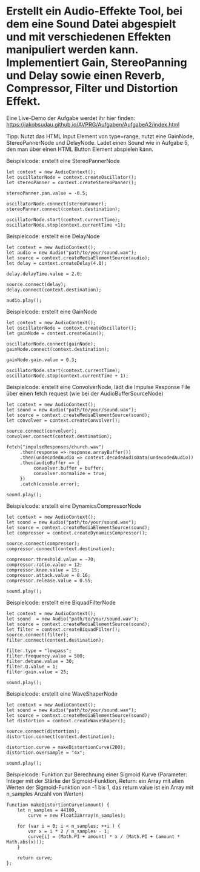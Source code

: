 # Erstellt ein Audio-Effekte Tool, bei dem  eine Sound Datei abgespielt und mit verschiedenen Effekten manipuliert werden kann. Implementiert Gain, StereoPanning und Delay sowie einen Reverb, Compressor, Filter und Distortion Effekt.

Eine Live-Demo der Aufgabe werdet ihr hier finden: https://jakobsudau.github.io/AVPRG/Aufgaben/AufgabeA2/index.html

Tipp: Nutzt das HTML Input Element von type=range, nutzt eine GainNode, StereoPannerNode und DelayNode. Ladet einen Sound wie in Aufgabe 5, den man über einen HTML Button Element abspielen kann.

Beispielcode: erstellt eine StereoPannerNode
```
let context = new AudioContext();
let oscillatorNode = context.createOscillator();
let stereoPanner = context.createStereoPanner();

stereoPanner.pan.value = -0.5;

oscillatorNode.connect(stereoPanner);
stereoPanner.connect(context.destination);

oscillatorNode.start(context.currentTime);
oscillatorNode.stop(context.currentTime +1);
```

Beispielcode: erstellt eine DelayNode
```
let context = new AudioContext();
let audio = new Audio("path/to/your/sound.wav");
let source = context.createMediaElementSource(audio);
let delay = context.createDelay(4.0);

delay.delayTime.value = 2.0;

source.connect(delay);
delay.connect(context.destination);

audio.play();
```

Beispielcode: erstellt eine GainNode
```
let context = new AudioContext();
let oscillatorNode = context.createOscillator();
let gainNode = context.createGain();

oscillatorNode.connect(gainNode);
gainNode.connect(context.destination);

gainNode.gain.value = 0.3;
            
oscillatorNode.start(context.currentTime);
oscillatorNode.stop(context.currentTime + 1);
```

Beispielcode: erstellt eine ConvolverNode, lädt die Impulse Response File über einen fetch request (wie bei der AudioBufferSourceNode)
```
let context = new AudioContext();
let sound = new Audio("path/to/your/sound.wav");
let source = context.createMediaElementSource(sound);
let convolver = context.createConvolver();

source.connect(convolver);
convolver.connect(context.destination);

fetch("impulseResponses/church.wav")
     .then(response => response.arrayBuffer())
     .then(undecodedAudio => context.decodeAudioData(undecodedAudio))
     .then(audioBuffer => {
          convolver.buffer = buffer;
          convolver.normalize = true;
     })
     .catch(console.error);
     
sound.play();
```

Beispielcode: erstellt eine DynamicsCompressorNode
```
let context = new AudioContext();
let sound = new Audio("path/to/your/sound.wav");
let source = context.createMediaElementSource(sound);
let compressor = context.createDynamicsCompressor();

source.connect(compressor);
compressor.connect(context.destination);

compressor.threshold.value = -70;
compressor.ratio.value = 12;
compressor.knee.value = 15;
compressor.attack.value = 0.16;
compressor.release.value = 0.55;

sound.play();
```

Beispielcode: erstellt eine BiquadFilterNode
```
let context = new AudioContext();
let sound  = new Audio("path/to/your/sound.wav");
let source = context.createMediaElementSource(sound);
let filter = context.createBiquadFilter();
source.connect(filter);
filter.connect(context.destination);

filter.type = "lowpass";
filter.frequency.value = 500;
filter.detune.value = 30;
filter.Q.value = 1;
filter.gain.value = 25;

sound.play();
```

Beispielcode: erstellt eine WaveShaperNode
```
let context = new AudioContext();
let sound = new Audio("path/to/your/sound.wav");
let source = context.createMediaElementSource(sound);
let distortion = context.createWaveShaper();

source.connect(distortion);
distortion.connect(context.destination);

distortion.curve = makeDistortionCurve(200);
distortion.oversample = "4x";

sound.play();
```

Beispielcode: Funktion zur Berechnung einer Sigmoid Kurve (Parameter: Integer mit der Stärke der Sigmoid-Funktion, Return: ein Array mit allen Werten der Sigmoid-Funktion von -1 bis 1, das return value ist ein Array mit n_samples Anzahl von Werten)
```
function makeDistortionCurve(amount) {    
    let n_samples = 44100,
        curve = new Float32Array(n_samples);
    
    for (var i = 0; i < n_samples; ++i ) {
        var x = i * 2 / n_samples - 1;
        curve[i] = (Math.PI + amount) * x / (Math.PI + (amount * Math.abs(x)));
    }
    
    return curve;
};
```